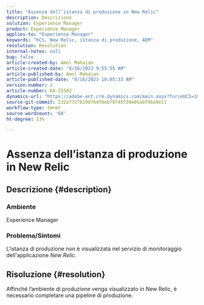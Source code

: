 ```yaml
---
title: "Assenza dell’istanza di produzione in New Relic"
description: Descrizione
solution: Experience Manager
product: Experience Manager
applies-to: "Experience Manager"
keywords: "KCS, New Relic, istanza di produzione, AEM"
resolution: Resolution
internal-notes: null
bug: false
article-created-by: Amol Mahajan
article-created-date: "8/16/2023 9:55:55 AM"
article-published-by: Amol Mahajan
article-published-date: "8/16/2023 10:05:33 AM"
version-number: 2
article-number: KA-22582
dynamics-url: "https://adobe-ent.crm.dynamics.com/main.aspx?forceUCI=1&pagetype=entityrecord&etn=knowledgearticle&id=73509313-1b3c-ee11-bdf4-6045bd006079"
source-git-commit: 232a7727b19076dfbeb78745730e05abf96a9e11
workflow-type: tm+mt
source-wordcount: '60'
ht-degree: 13%

---
```


# Assenza dell’istanza di produzione in New Relic

## Descrizione {#description}


### <b>Ambiente</b>

Experience Manager



### <b>Problema/Sintomi</b>

L&#39;istanza di produzione non è visualizzata nel servizio di monitoraggio dell&#39;applicazione *New Relic*.


## Risoluzione {#resolution}


Affinché l’ambiente di produzione venga visualizzato in New Relic, è necessario completare una pipeline di produzione.
